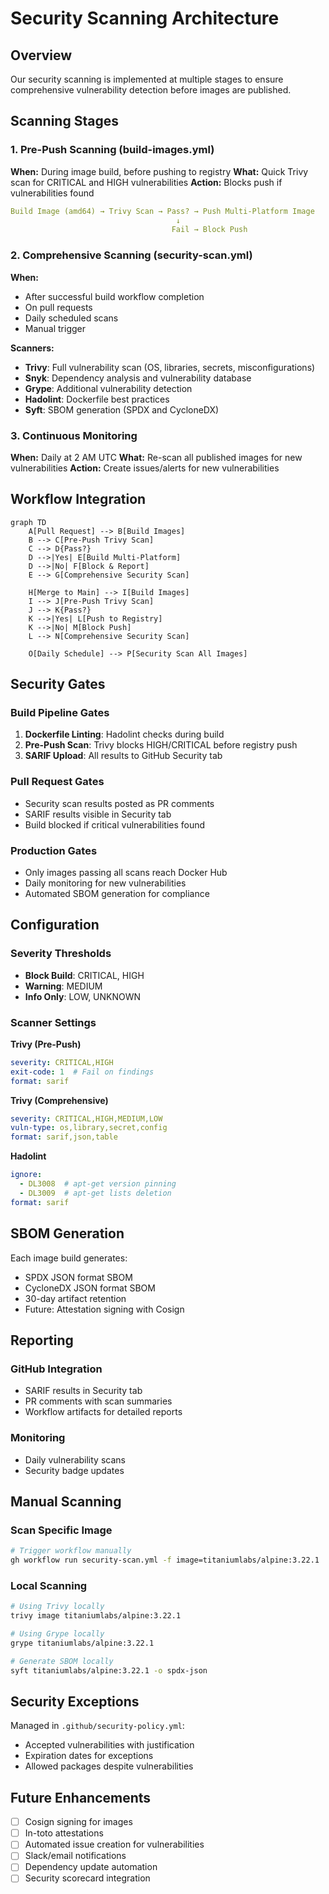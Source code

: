 # Security Scanning Architecture

## Overview

Our security scanning is implemented at multiple stages to ensure comprehensive vulnerability detection before images are published.

## Scanning Stages

### 1. Pre-Push Scanning (build-images.yml)

**When:** During image build, before pushing to registry
**What:** Quick Trivy scan for CRITICAL and HIGH vulnerabilities
**Action:** Blocks push if vulnerabilities found

```yaml
Build Image (amd64) → Trivy Scan → Pass? → Push Multi-Platform Image
                                     ↓
                                    Fail → Block Push
```

### 2. Comprehensive Scanning (security-scan.yml)

**When:** 
- After successful build workflow completion
- On pull requests
- Daily scheduled scans
- Manual trigger

**Scanners:**
- **Trivy**: Full vulnerability scan (OS, libraries, secrets, misconfigurations)
- **Snyk**: Dependency analysis and vulnerability database
- **Grype**: Additional vulnerability detection
- **Hadolint**: Dockerfile best practices
- **Syft**: SBOM generation (SPDX and CycloneDX)

### 3. Continuous Monitoring

**When:** Daily at 2 AM UTC
**What:** Re-scan all published images for new vulnerabilities
**Action:** Create issues/alerts for new vulnerabilities

## Workflow Integration

```mermaid
graph TD
    A[Pull Request] --> B[Build Images]
    B --> C[Pre-Push Trivy Scan]
    C --> D{Pass?}
    D -->|Yes| E[Build Multi-Platform]
    D -->|No| F[Block & Report]
    E --> G[Comprehensive Security Scan]
    
    H[Merge to Main] --> I[Build Images]
    I --> J[Pre-Push Trivy Scan]
    J --> K{Pass?}
    K -->|Yes| L[Push to Registry]
    K -->|No| M[Block Push]
    L --> N[Comprehensive Security Scan]
    
    O[Daily Schedule] --> P[Security Scan All Images]
```

## Security Gates

### Build Pipeline Gates

1. **Dockerfile Linting**: Hadolint checks during build
2. **Pre-Push Scan**: Trivy blocks HIGH/CRITICAL before registry push
3. **SARIF Upload**: All results to GitHub Security tab

### Pull Request Gates

- Security scan results posted as PR comments
- SARIF results visible in Security tab
- Build blocked if critical vulnerabilities found

### Production Gates

- Only images passing all scans reach Docker Hub
- Daily monitoring for new vulnerabilities
- Automated SBOM generation for compliance

## Configuration

### Severity Thresholds

- **Block Build**: CRITICAL, HIGH
- **Warning**: MEDIUM
- **Info Only**: LOW, UNKNOWN

### Scanner Settings

**Trivy (Pre-Push)**

```yaml
severity: CRITICAL,HIGH
exit-code: 1  # Fail on findings
format: sarif
```

**Trivy (Comprehensive)**

```yaml
severity: CRITICAL,HIGH,MEDIUM,LOW
vuln-type: os,library,secret,config
format: sarif,json,table
```

**Hadolint**

```yaml
ignore:
  - DL3008  # apt-get version pinning
  - DL3009  # apt-get lists deletion
format: sarif
```

## SBOM Generation

Each image build generates:
- SPDX JSON format SBOM
- CycloneDX JSON format SBOM
- 30-day artifact retention
- Future: Attestation signing with Cosign

## Reporting

### GitHub Integration

- SARIF results in Security tab
- PR comments with scan summaries
- Workflow artifacts for detailed reports

### Monitoring

- Daily vulnerability scans
- Security badge updates

## Manual Scanning

### Scan Specific Image

```bash
# Trigger workflow manually
gh workflow run security-scan.yml -f image=titaniumlabs/alpine:3.22.1
```

### Local Scanning

```bash
# Using Trivy locally
trivy image titaniumlabs/alpine:3.22.1

# Using Grype locally
grype titaniumlabs/alpine:3.22.1

# Generate SBOM locally
syft titaniumlabs/alpine:3.22.1 -o spdx-json
```

## Security Exceptions

Managed in `.github/security-policy.yml`:
- Accepted vulnerabilities with justification
- Expiration dates for exceptions
- Allowed packages despite vulnerabilities

## Future Enhancements

- [ ] Cosign signing for images
- [ ] In-toto attestations
- [ ] Automated issue creation for vulnerabilities
- [ ] Slack/email notifications
- [ ] Dependency update automation
- [ ] Security scorecard integration
